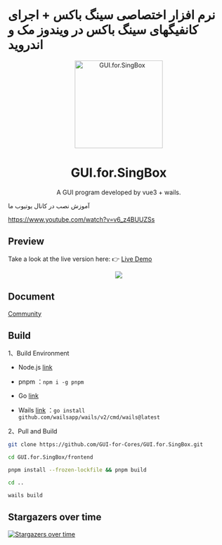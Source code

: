 # نرم افزار اختصاصی سینگ باکس + اجرای کانفیگهای سینگ باکس در ویندوز مک و اندروید  

<div align="center">
  <img src="build/appicon.png" alt="GUI.for.SingBox" width="200">
  <h1>GUI.for.SingBox</h1>
  <p>A GUI program developed by vue3 + wails.</p>
</div>
آموزش نصب در کانال یوتیوب ما  

https://www.youtube.com/watch?v=v6_z4BUUZSs  
## Preview

Take a look at the live version here: 👉 <a href="https://gui-for-cores.github.io/guide/gfs/" target="_blank">Live Demo</a>

<div align="center">
  <img src="docs/imgs/light.png">
</div>

## Document

[Community](https://gui-for-cores.github.io/guide/gfs/community)

## Build

1、Build Environment

- Node.js [link](https://nodejs.org/en)

- pnpm ：`npm i -g pnpm`

- Go [link](https://go.dev/)

- Wails [link](https://wails.io/) ：`go install github.com/wailsapp/wails/v2/cmd/wails@latest`

2、Pull and Build

```bash
git clone https://github.com/GUI-for-Cores/GUI.for.SingBox.git

cd GUI.for.SingBox/frontend

pnpm install --frozen-lockfile && pnpm build

cd ..

wails build
```

## Stargazers over time

[![Stargazers over time](https://starchart.cc/GUI-for-Cores/GUI.for.SingBox.svg)](https://starchart.cc/GUI-for-Cores/GUI.for.SingBox)
